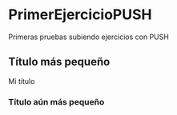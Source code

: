 # PrimerEjercicioPUSH
Primeras pruebas subiendo ejercicios con PUSH

## Título más pequeño
Mi título

### Título aún más pequeño

